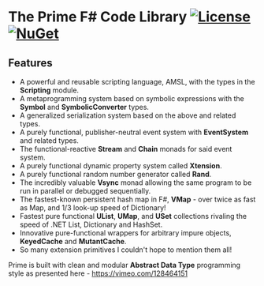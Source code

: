 The Prime F# Code Library [![License](https://img.shields.io/badge/license-MIT-blue.svg)](https://github.com/bryanedds/Prime/blob/master/License.md) [![NuGet](https://img.shields.io/nuget/v/Nuget.Core.svg)](https://www.nuget.org/packages/Prime)
=

## Features

- A powerful and reusable scripting language, AMSL, with the types in the **Scripting** module.
- A metaprogramming system based on symbolic expressions with the **Symbol** and **SymbolicConverter** types.
- A generalized serialization system based on the above and related types.
- A purely functional, publisher-neutral event system with **EventSystem** and related types.
- The functional-reactive **Stream** and **Chain** monads for said event system.
- A purely functional dynamic property system called **Xtension**.
- A purely functional random number generator called **Rand**.
- The incredibly valuable **Vsync** monad allowing the same program to be run in parallel or debugged sequentially.
- The fastest-known persistent hash map in F#, **VMap** - over twice as fast as Map, and 1/3 look-up speed of Dictionary!
- Fastest pure functional **UList**, **UMap**, and **USet** collections rivaling the speed of .NET List, Dictionary and HashSet.
- Innovative pure-functional wrappers for arbitrary impure objects, **KeyedCache** and **MutantCache**.
- So many extension primitives I couldn't hope to mention them all!

Prime is built with clean and modular **Abstract Data Type** programming style as presented here - https://vimeo.com/128464151
